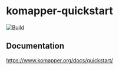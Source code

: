 # komapper-quickstart

[![Build](https://github.com/komapper/komapper-quickstart/actions/workflows/build.yml/badge.svg)](https://github.com/komapper/komapper-quickstart/actions/workflows/build.yml)

## Documentation

https://www.komapper.org/docs/quickstart/
